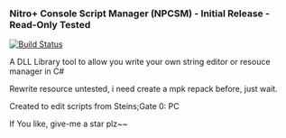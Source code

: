 ### Nitro+ Console Script Manager (NPCSM) - Initial Release - Read-Only Tested
[![Build Status](https://travis-ci.org/ForumHulp/pageaddon.svg?branch=master)](http://vnx.uvnworks.com)

A DLL Library tool to allow you write your own string editor or resouce manager in C#

Rewrite resource untested, i need create a mpk repack before, just wait.

Created to edit scripts from Steins;Gate 0: PC

If You like, give-me a star plz~~
